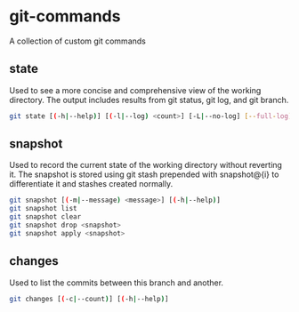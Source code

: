 # git-commands

A collection of custom git commands

## state

Used to see a more concise and comprehensive view of the working directory. The output includes results from git status, git log, and git branch.

```bash
git state [(-h|--help)] [(-l|--log) <count>] [-L|--no-log] [--full-log] [-S|--no-status] [-B|--no-branches] [-T|--no-stashes]
```

## snapshot

Used to record the current state of the working directory without reverting it. The snapshot is stored using git stash prepended with snapshot@{i} to differentiate it and stashes created normally.

```bash
git snapshot [(-m|--message) <message>] [(-h|--help)]
git snapshot list
git snapshot clear
git snapshot drop <snapshot>
git snapshot apply <snapshot>
```

## changes

Used to list the commits between this branch and another.

```bash
git changes [(-c|--count)] [(-h|--help)]
```
